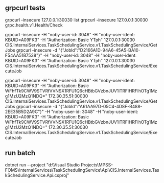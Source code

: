 ﻿## grpcurl tests
grpcurl -insecure 127.0.0.1:30030 list
grpcurl -insecure 127.0.0.1:30030 grpc.health.v1.Health/Check

grpcurl -insecure -H "noby-user-id: 3048" -H "noby-user-ident: KBUID=A09FK3" -H "Authorization: Basic YTph" 127.0.0.1:30030 CIS.InternalServices.TaskSchedulingService.v1.TaskSchedulingService/GetJobs
grpcurl -insecure -d "{\"JobId\":\"D2166A1D-94A6-45A5-BA10-F54AA51B7538\"}" -H "noby-user-id: 3048" -H "noby-user-ident: KBUID=A09FK3" -H "Authorization: Basic YTph" 127.0.0.1:30030 CIS.InternalServices.TaskSchedulingService.v1.TaskSchedulingService/ExecuteJob

grpcurl -insecure -H "noby-user-id: 3048" -H "noby-user-ident: KBUID=A09FK3" -H "Authorization: Basic WFhfTk9CWV9STVRfVVNSX1RFU1Q6cHBtbGVzbnJUV1lTRFlHRFIhOTg1Mzg1MzU2MzQ1NDQ=" 172.30.35.51:30030 CIS.InternalServices.TaskSchedulingService.v1.TaskSchedulingService/GetJobs
grpcurl -insecure -d "{\"JobId\":\"A61AA97D-05C4-4D8F-B488-2EE35B5D2A9C\"}" -H "noby-user-id: 3048" -H "noby-user-ident: KBUID=A09FK3" -H "Authorization: Basic WFhfTk9CWV9STVRfVVNSX1RFU1Q6cHBtbGVzbnJUV1lTRFlHRFIhOTg1Mzg1MzU2MzQ1NDQ=" 172.30.35.51:30030 CIS.InternalServices.TaskSchedulingService.v1.TaskSchedulingService/ExecuteJob

## run batch
dotnet run --project "d:\Visual Studio Projects\MPSS-FOMS\InternalServices\TaskSchedulingService\Api\CIS.InternalServices.TaskSchedulingService.Api.csproj"